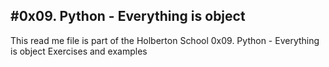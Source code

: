 #0x09. Python - Everything is object
---
This read me file is part of the
Holberton School 0x09. Python - Everything is object
Exercises and examples
